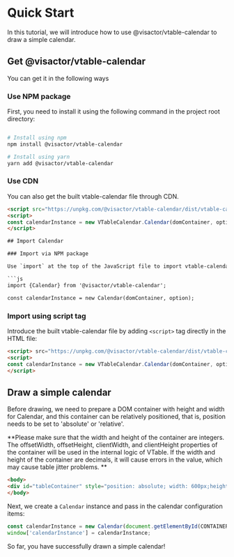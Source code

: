 # Quick Start

In this tutorial, we will introduce how to use @visactor/vtable-calendar to draw a simple calendar.

## Get @visactor/vtable-calendar

You can get it in the following ways

### Use NPM package

First, you need to install it using the following command in the project root directory:

```sh

# Install using npm
npm install @visactor/vtable-calendar

# Install using yarn
yarn add @visactor/vtable-calendar
```

### Use CDN

You can also get the built vtable-calendar file through CDN.

```html
<script src="https://unpkg.com/@visactor/vtable-calendar/dist/vtable-calendar.min.js"></script>
<script>
const calendarInstance = new VTableCalendar.Calendar(domContainer, option);
</script>

## Import Calendar

### Import via NPM package

Use `import` at the top of the JavaScript file to import vtable-calendar:

```js
import {Calendar} from '@visactor/vtable-calendar';

const calendarInstance = new Calendar(domContainer, option);
```

### Import using script tag

Introduce the built vtable-calendar file by adding `<script>` tag directly in the HTML file:

```html
<script> src="https://unpkg.com/@visactor/vtable-calendar/dist/vtable-calendar.min.js"></script>
<script>
const calendarInstance = new VTableCalendar.Calendar(domContainer, option);
</script>
```

## Draw a simple calendar

Before drawing, we need to prepare a DOM container with height and width for Calendar, and this container can be relatively positioned, that is, position needs to be set to 'absolute' or 'relative'.

**Please make sure that the width and height of the container are integers. The offsetWidth, offsetHeight, clientWidth, and clientHeight properties of the container will be used in the internal logic of VTable. If the width and height of the container are decimals, it will cause errors in the value, which may cause table jitter problems. **
```html
<body>
<div id="tableContainer" style="position: absolute; width: 600px;height:400px;"></div>
</body>
```

Next, we create a `Calendar` instance and pass in the calendar configuration items:

```javascript livedemo template=vtable
const calendarInstance = new Calendar(document.getElementById(CONTAINER_ID));
window['calendarInstance'] = calendarInstance;
```

So far, you have successfully drawn a simple calendar!
